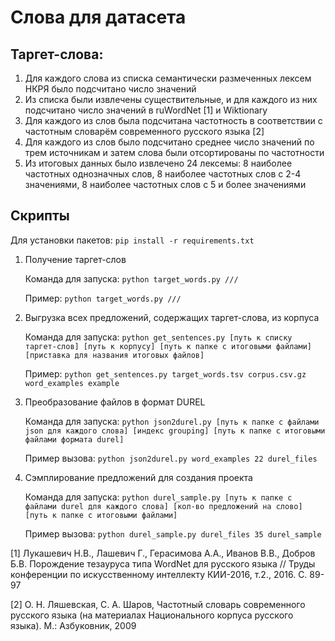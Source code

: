 # Слова для датасета

## Таргет-слова:

1. Для каждого слова из списка семантически размеченных лексем НКРЯ было подсчитано число значений
2. Из списка были извлечены существительные, и для каждого из них подсчитано число значений в ruWordNet [1] и Wiktionary
3. Для каждого из слов была подсчитана частотность в соответствии с частотным словарём современного русского языка [2]
4. Для каждого из слов было подсчитано среднее число значений по трем источникам и затем слова были отсортированы по частотности
5. Из итоговых данных было извлечено 24 лексемы: 8 наиболее частотных однозначных слов, 8 наиболее частотных слов с 2-4 значениями, 8 наиболее частотных слов с 5 и более значениями


## Скрипты

Для установки пакетов:
`pip install -r requirements.txt`

1. Получение таргет-слов
   
   Команда для запуска: `python target_words.py ///`
   
   Пример: `python target_words.py ///`

2. Выгрузка всех предложений, содержащих таргет-слова, из корпуса
   
   Команда для запуска: `python get_sentences.py [путь к списку таргет-слов] [путь к корпусу] [путь к папке с итоговыми файлами] [приставка для названия итоговых файлов]`
   
   Пример: `python get_sentences.py target_words.tsv corpus.csv.gz word_examples example`
3. Преобразование файлов в формат DUREL
   
   Команда для запуска: `python json2durel.py [путь к папке с файлами json для каждого слова] [индекс grouping] [путь к папке с итоговыми файлами формата durel]`
   
   Пример вызова: `python json2durel.py word_examples 22 durel_files`
4. Сэмплирование предложений для создания проекта
   
   Команда для запуска: `python durel_sample.py [путь к папке с файлами durel для каждого слова] [кол-во предложений на слово] [путь к папке с итоговыми файлами]`
   
   Пример вызова: `python durel_sample.py durel_files 35 durel_sample`


[1] Лукашевич Н.В., Лашевич Г., Герасимова А.А., Иванов В.В., Добров Б.В. Порождение тезауруса типа WordNet для русского языка // Труды конференции по искусственному интеллекту КИИ-2016, т.2., 2016. С. 89-97

[2] О. Н. Ляшевская, С. А. Шаров, Частотный словарь современного русского языка (на материалах Национального корпуса русского языка). М.: Азбуковник, 2009

